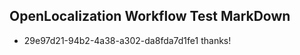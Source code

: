 ## OpenLocalization Workflow Test MarkDown
* 29e97d21-94b2-4a38-a302-da8fda7d1fe1 thanks!

<!--HONumber=Jul16_HO4-->


